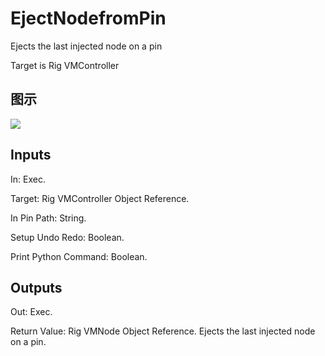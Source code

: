 # EjectNodefromPin

Ejects the last injected node on a pin

Target is Rig VMController

## 图示

![]($-20221218-20423286.png)

## Inputs

In: Exec.

Target: Rig VMController Object Reference.

In Pin Path: String.

Setup Undo Redo: Boolean.

Print Python Command: Boolean.  

## Outputs

Out: Exec.

Return Value: Rig VMNode Object Reference. Ejects the last injected node on a pin.


